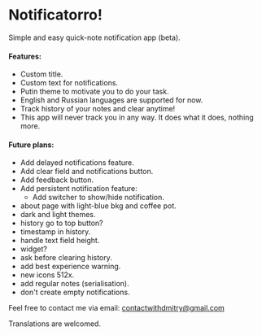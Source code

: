 # Notificatorro!
Simple and easy quick-note notification app (beta).

#### Features:
- Custom title.
- Custom text for notifications.
- Putin theme to motivate you to do your task.
- English and Russian languages are supported for now.
- Track history of your notes and clear anytime!
- This app will never track you in any way. It does what it does, nothing more.

#### Future plans:
- Add delayed notifications feature.
- Add clear field and notifications button.
- Add feedback button.
- Add persistent notification feature:
	- Add switcher to show/hide notification.
- about page with light-blue bkg and coffee pot.
- dark and light themes.
- history go to top button?
- timestamp in history.
- handle text field height.
- widget?
- ask before clearing history.
- add best experience warning.
- new icons 512x.
- add regular notes (serialisation).
- don't create empty notifications.

Feel free to contact me via email: contactwithdmitry@gmail.com

Translations are welcomed.
